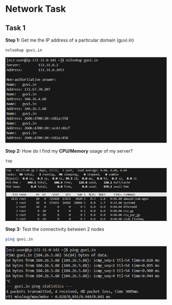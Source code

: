 # Network Task

## Task 1

**Step 1:** Get me the IP address of a particular domain (guvi.in)

```bash
nslookup guvi.in
```

![Output](./output-01.png)

**Step 2:** How do I find my **CPU/Memory** usage of my server?

```bash
top
```

![Output](./output-02.png)

**Step 3:** Test the connectivity between 2 nodes

```bash
ping guvi.in
```

![Output](./output-03.png)
